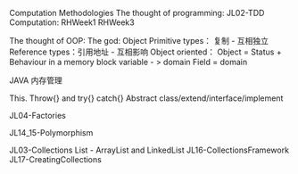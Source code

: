 Computation Methodologies 
The thought of programming:
JL02-TDD
Computation: 
RHWeek1
RHWeek3

The thought of OOP: 
The god: Object
Primitive types： 复制 - 互相独立
Reference types：引用地址 - 互相影响 
Object oriented：
Object = Status + Behaviour in a memory block
variable - > domain
Field = domain

JAVA 内存管理

This.
Throw{} and try{} catch{}
Abstract class/extend/interface/implement

JL04-Factories	
 
JL14_15-Polymorphism 

JL03-Collections 
List - ArrayList and LinkedList 
JL16-CollectionsFramework	 
JL17-CreatingCollections
